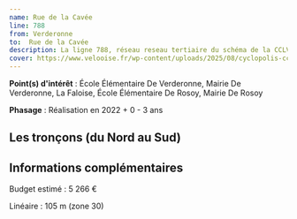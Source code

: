```yaml
---
name: Rue de la Cavée
line: 788
from: Verderonne
to:  Rue de la Cavée 
description: La ligne 788, réseau reseau tertiaire du schéma de la CCLVD (tronçon 188) concerne Verderonne - Rue de la Cavée
cover: https://www.velooise.fr/wp-content/uploads/2025/08/cyclopolis-cclvd-188.jpg
---
```


**Point(s) d'intérêt** : École Élémentaire De Verderonne, Mairie De Verderonne, La Faloise, École Élémentaire De Rosoy, Mairie De Rosoy

**Phasage** : Réalisation en 2022 + 0 - 3 ans

## Les tronçons (du Nord au Sud)

## Informations complémentaires

Budget estimé :  5 266 € 

Linéaire : 105 m (zone 30)

